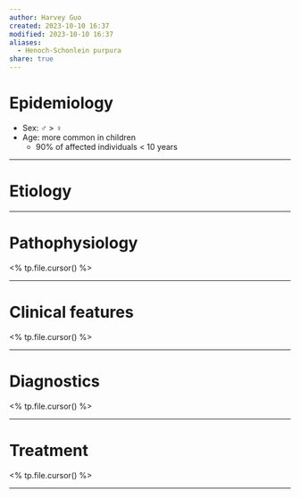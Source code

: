 ```yaml
---
author: Harvey Guo
created: 2023-10-10 16:37
modified: 2023-10-10 16:37
aliases:
  - Henoch-Schonlein purpura
share: true
---
```

# Epidemiology
- Sex: ♂ > ♀
- Age: more common in children
	- 90% of affected individuals < 10 years

---
# Etiology


---
# Pathophysiology
<% tp.file.cursor() %>

---
# Clinical features
<% tp.file.cursor() %>

---
# Diagnostics
<% tp.file.cursor() %>

---
# Treatment
<% tp.file.cursor() %>

---

